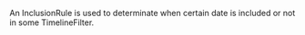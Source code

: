An InclusionRule is used to determinate when certain date is included or not in some TimelineFilter.
